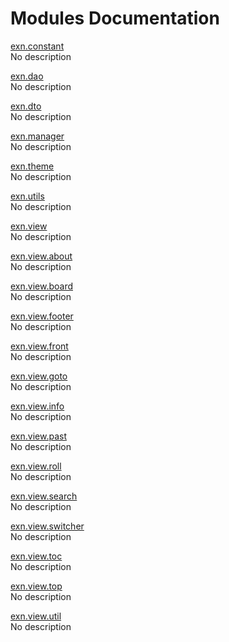 # Modules Documentation

[exn.constant](https://github.com/pyrustic/exn/blob/master/docs/modules/content/exn.constant/README.md#module-overview)
<br>
No description


[exn.dao](https://github.com/pyrustic/exn/blob/master/docs/modules/content/exn.dao/README.md#module-overview)
<br>
No description


[exn.dto](https://github.com/pyrustic/exn/blob/master/docs/modules/content/exn.dto/README.md#module-overview)
<br>
No description


[exn.manager](https://github.com/pyrustic/exn/blob/master/docs/modules/content/exn.manager/README.md#module-overview)
<br>
No description


[exn.theme](https://github.com/pyrustic/exn/blob/master/docs/modules/content/exn.theme/README.md#module-overview)
<br>
No description


[exn.utils](https://github.com/pyrustic/exn/blob/master/docs/modules/content/exn.utils/README.md#module-overview)
<br>
No description


[exn.view](https://github.com/pyrustic/exn/blob/master/docs/modules/content/exn.view/README.md#module-overview)
<br>
No description


[exn.view.about](https://github.com/pyrustic/exn/blob/master/docs/modules/content/exn.view.about/README.md#module-overview)
<br>
No description


[exn.view.board](https://github.com/pyrustic/exn/blob/master/docs/modules/content/exn.view.board/README.md#module-overview)
<br>
No description


[exn.view.footer](https://github.com/pyrustic/exn/blob/master/docs/modules/content/exn.view.footer/README.md#module-overview)
<br>
No description


[exn.view.front](https://github.com/pyrustic/exn/blob/master/docs/modules/content/exn.view.front/README.md#module-overview)
<br>
No description


[exn.view.goto](https://github.com/pyrustic/exn/blob/master/docs/modules/content/exn.view.goto/README.md#module-overview)
<br>
No description


[exn.view.info](https://github.com/pyrustic/exn/blob/master/docs/modules/content/exn.view.info/README.md#module-overview)
<br>
No description


[exn.view.past](https://github.com/pyrustic/exn/blob/master/docs/modules/content/exn.view.past/README.md#module-overview)
<br>
No description


[exn.view.roll](https://github.com/pyrustic/exn/blob/master/docs/modules/content/exn.view.roll/README.md#module-overview)
<br>
No description


[exn.view.search](https://github.com/pyrustic/exn/blob/master/docs/modules/content/exn.view.search/README.md#module-overview)
<br>
No description


[exn.view.switcher](https://github.com/pyrustic/exn/blob/master/docs/modules/content/exn.view.switcher/README.md#module-overview)
<br>
No description


[exn.view.toc](https://github.com/pyrustic/exn/blob/master/docs/modules/content/exn.view.toc/README.md#module-overview)
<br>
No description


[exn.view.top](https://github.com/pyrustic/exn/blob/master/docs/modules/content/exn.view.top/README.md#module-overview)
<br>
No description


[exn.view.util](https://github.com/pyrustic/exn/blob/master/docs/modules/content/exn.view.util/README.md#module-overview)
<br>
No description


